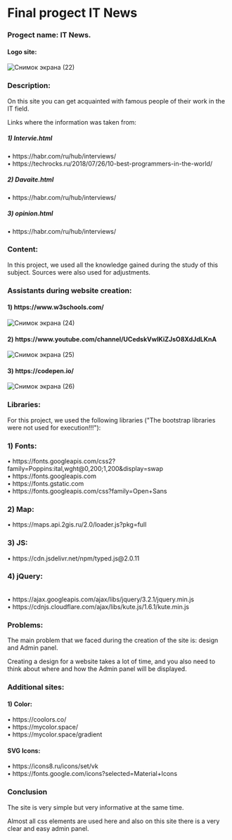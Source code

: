 # Final progect IT News

<h3>Progect name: IT News.</h3> 

<h4>Logo site: </h4>





 ![Снимок экрана (22)](https://user-images.githubusercontent.com/91242193/147084803-ef254939-298d-4ef9-b7bc-948f8c98a725.png)       


<h3> Description: </h3> On this site you can get acquainted with famous people of their work in the IT field.

Links where the information was taken from:

<h5> 1) Intervie.html</h5>
 • https://habr.com/ru/hub/interviews/  <br>
 • https://techrocks.ru/2018/07/26/10-best-programmers-in-the-world/ 

<h5> 2) Davaite.html </h5>
• https://habr.com/ru/hub/interviews/

<h5> 3) opinion.html </h5>
• https://habr.com/ru/hub/interviews/

<h3>Content:</h3> In this project, we used all the knowledge gained during the study of this subject. Sources were also used for adjustments.

<h3>Assistants during website creation:</h3>
<h4>1) https://www.w3schools.com/ </h4>


![Снимок экрана (24)](https://user-images.githubusercontent.com/91242193/147085294-7ebf9453-9ef3-4349-8cd9-0dddfbc1d126.png)



<h4>2) https://www.youtube.com/channel/UCedskVwIKiZJsO8XdJdLKnA </h4>



![Снимок экрана (25)](https://user-images.githubusercontent.com/91242193/147085434-d78d1fb7-f5ba-4706-8f50-ce5d0f22eb90.png)


<h4> 3) https://codepen.io/ </h4>


![Снимок экрана (26)](https://user-images.githubusercontent.com/91242193/147085496-e5ed966f-098d-4294-9d55-6ce0544b69d8.png)


<h3>Libraries:</h3> For this project, we used the following libraries ("The bootstrap libraries were not used for execution!!!"): <br>
<h3>1) Fonts: </h3>
• https://fonts.googleapis.com/css2?family=Poppins:ital,wght@0,200;1,200&display=swap <br>
• https://fonts.googleapis.com <br>
• https://fonts.gstatic.com <br>
• https://fonts.googleapis.com/css?family=Open+Sans

<h3>2) Map:</h3> • https://maps.api.2gis.ru/2.0/loader.js?pkg=full

<h3>3) JS:</h3>  • https://cdn.jsdelivr.net/npm/typed.js@2.0.11

<h3>4) jQuery:</h3> <br>
• https://ajax.googleapis.com/ajax/libs/jquery/3.2.1/jquery.min.js<br>
• https://cdnjs.cloudflare.com/ajax/libs/kute.js/1.6.1/kute.min.js

<h3>Problems:</h3> 
<p>The main problem that we faced during the creation of the site is: design and Admin panel.</p>
<p>Creating a design for a website takes a lot of time, and you also need to think about where and how the Admin panel will be displayed.</p>

<h3> Additional sites: </h3>
<h4>1) Color:</h4>
• https://coolors.co/ <br>
• https://mycolor.space/ <br>
• https://mycolor.space/gradient

<h4> SVG Icons: </h4>
• https://icons8.ru/icons/set/vk <br>
• https://fonts.google.com/icons?selected=Material+Icons

<h3> Conclusion </h4>
<p>The site is very simple but very informative at the same time. </p>
<p>Almost all css elements are used here and also on this site there is a very clear and easy admin panel.</p>

